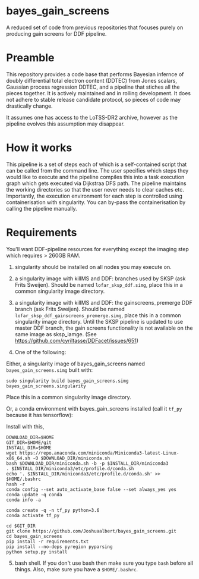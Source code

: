 # bayes_gain_screens
A reduced set of code from previous repositories that focuses purely on producing gain screens for DDF pipeline. 

# Preamble

This repository provides a code base that performs Bayesian infernce of doubly differential total electron content (DDTEC) from Jones scalars, Gaussian process regression DDTEC, and a pipeline that stiches all the pieces together. It is actively maintained and in rolling development. It does not adhere to stable release candidate protocol, so pieces of code may drastically change.

It assumes one has access to the LoTSS-DR2 archive, however as the pipeline evolves this assumption may disappear.

# How it works

This pipeline is a set of steps each of which is a self-contained script that can be called from the command line. The user specifies which steps they would like to execute and the pipeline compiles this into a task execution graph which gets executed via Dijkstraa DFS path. The pipeline maintains the working directories so that the user never needs to clear caches etc. Importantly, the execution environment for each step is controlled using containerisation with singularity. You can by-pass the containerisation by calling the pipeline manually.

# Requirements

You'll want DDF-pipeline resources for everything except the imaging step which requires > 260GB RAM.

1. singularity should be installed on all nodes you may execute on.

2. a singularity image with killMS and DDF: branches used by SKSP (ask Frits Sweijen). Should be named `lofar_sksp_ddf.simg`, place this in a common singularity image directory.

3. a singularity image with killMS and DDF: the gainscreens_premerge DDF branch (ask Frits Sweijen). Should be named `lofar_sksp_ddf_gainscreens_premerge.simg`, place this in a common singularity image directory. Until the SKSP pipeline is updated to use master DDF branch, the gain screens functionality is not available on the same image as sksp_iamge. (See https://github.com/cyriltasse/DDFacet/issues/651)

4. One of the following:

Either, a singularity image of bayes_gain_screens named `bayes_gain_screens.simg` built with:

```
sudo singularity build bayes_gain_screens.simg bayes_gain_screens.singularity
```

Place this in a common singularity image directory.

Or, a conda environment with bayes_gain_screens installed (call it `tf_py` because it has tensorflow):

Install with this,

```
DOWNLOAD_DIR=$HOME
GIT_DIR=$HOME/git
INSTALL_DIR=$HOME
wget https://repo.anaconda.com/miniconda/Miniconda3-latest-Linux-x86_64.sh -O $DOWNLOAD_DIR/miniconda.sh
bash $DOWNLOAD_DIR/miniconda.sh -b -p $INSTALL_DIR/miniconda3
. $INSTALL_DIR/miniconda3/etc/profile.d/conda.sh
echo '. $INSTALL_DIR/miniconda3/etc/profile.d/conda.sh' >> $HOME/.bashrc
hash -r 
conda config --set auto_activate_base false --set always_yes yes
conda update -q conda
conda info -a

conda create -q -n tf_py python=3.6
conda activate tf_py

cd $GIT_DIR
git clone https://github.com/Joshuaalbert/bayes_gain_screens.git
cd bayes_gain_screens
pip install -r requirements.txt
pip install --no-deps pyregion pyparsing
python setup.py install
```

5. bash shell. If you don't use bash then make sure you type `bash` before all things. Also, make sure you have a `$HOME/.bashrc`.


